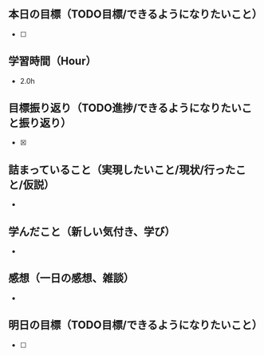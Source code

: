 ## 本日の目標（TODO目標/できるようになりたいこと）
- [ ]
## 学習時間（Hour）
- 2.0h
## 目標振り返り（TODO進捗/できるようになりたいこと振り返り）
- [x]

## 詰まっていること（実現したいこと/現状/行ったこと/仮説）
-
## 学んだこと（新しい気付き、学び）
-
## 感想（一日の感想、雑談）
-
## 明日の目標（TODO目標/できるようになりたいこと）
- [ ]
